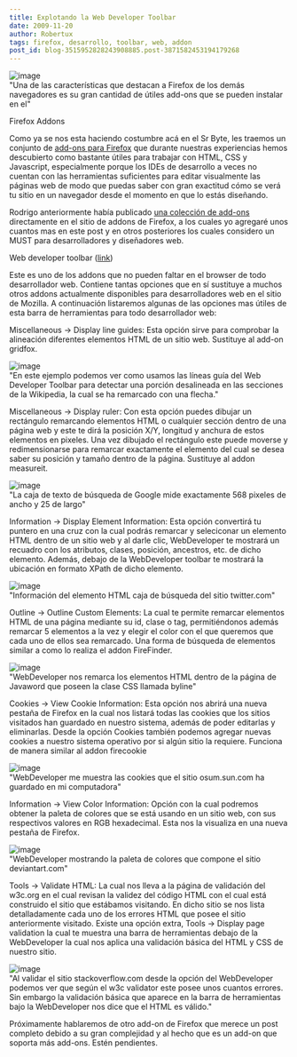 ```yaml
---
title: Explotando la Web Developer Toolbar
date: 2009-11-20
author: Robertux
tags: firefox, desarrollo, toolbar, web, addon
post_id: blog-3515952828243908885.post-3871582453194179268
---
```


![image](https://2.bp.blogspot.com/_jH77WNrMVRA/SwH9HgEsoqI/AAAAAAAAGEg/0VVxCDHkSiQ/s400/fflogo-addons.png)    
"Una de
las características que destacan a Firefox de los demás navegadores es su gran cantidad de útiles add-ons que se pueden instalar en el"

Firefox Addons

Como ya se nos esta haciendo costumbre acá en el Sr Byte, les traemos un conjunto de [add-ons para Firefox](https://www.srbyte.com/2008/07/qu-es-un-complementoadd-on-de-firefox.html) que durante nuestras experiencias hemos descubierto como bastante útiles para trabajar con HTML, CSS y Javascript, especialmente porque los IDEs de desarrollo a veces no cuentan con las herramientas suficientes para editar visualmente las páginas web de modo que puedas saber con gran exactitud cómo se verá tu sitio en un navegador desde el momento en que lo estás diseñando.

Rodrigo anteriormente había publicado [una colección de add-ons](https://addons.mozilla.org/en-US/firefox/collection/srbyte) directamente en el sitio de addons de Firefox, a los cuales yo agregaré unos cuantos mas en este post y en otros posteriores los cuales considero un MUST para desarrolladores y diseñadores web.

Web developer toolbar ([link](https://addons.mozilla.org/en-US/firefox/addon/60))

Este es uno de los addons que no pueden faltar en el browser de todo desarrollador web. Contiene tantas opciones que en sí sustituye a muchos otros addons actualmente disponibles para desarrolladores web en el sitio de Mozilla. A continuación listaremos algunas de las opciones mas útiles de esta barra de herramientas para todo desarrollador web:

Miscellaneous -> Display line guides: Esta opción sirve para comprobar la alineación diferentes elementos HTML de un sitio web. Sustituye al add-on gridfox.

![image](https://2.bp.blogspot.com/_jH77WNrMVRA/SwX-PRE9fII/AAAAAAAAGEo/7i718QzJiEM/s400/FFLineGuides.png)    
"En este ejemplo podemos ver
como usamos las líneas guía del Web Developer Toolbar para detectar una porción desalineada en las secciones de la Wikipedia, la cual se ha remarcado con una flecha."

Miscellaneous -> Display ruler: Con esta opción puedes dibujar un rectángulo remarcando elementos HTML o cualquier sección dentro de una página web y este te dirá la posición X/Y, longitud y anchura de estos elementos en pixeles. Una vez dibujado el rectángulo este puede moverse y redimensionarse para remarcar exactamente el elemento del cual se desea saber su posición y tamaño dentro de la página. Sustituye al addon measureit.

![image](https://1.bp.blogspot.com/_jH77WNrMVRA/SwYADj6WsLI/AAAAAAAAGEw/HZqEobqyNgc/s400/FFRuler.png)    
"La caja de texto de
búsqueda de Google mide exactamente 568 pixeles de ancho y 25 de largo"

Information -> Display Element Information: Esta opción convertirá tu puntero en una cruz con la cual podrás remarcar y seleciconar un elemento HTML dentro de un sitio web y al darle clic, WebDeveloper te mostrará un recuadro con los atributos, clases, posición, ancestros, etc. de dicho elemento. Además, debajo de la WebDeveloper toolbar te mostrará la ubicación en formato XPath de dicho elemento.

![image](https://1.bp.blogspot.com/_jH77WNrMVRA/SwYCet5WR8I/AAAAAAAAGE4/QzkbNPFXfgI/s400/FFDispInfo.png)    
"Información del elemento
HTML caja de búsqueda del sitio twitter.com"

Outline -> Outline Custom Elements: La cual te permite remarcar elementos HTML de una página mediante su id, clase o tag, permitiéndonos además remarcar 5 elementos a la vez y elegir el color con el que queremos que cada uno de ellos sea remarcado. Una forma de búsqueda de elementos similar a como lo realiza el addon FireFinder.

![image](https://4.bp.blogspot.com/_jH77WNrMVRA/SwYF6f32XII/AAAAAAAAGFA/cMW6kimiYno/s400/FFOutline1.png)    
"WebDeveloper nos remarca
los elementos HTML dentro de la página de Javaword que poseen la clase CSS llamada byline"

Cookies -> View Cookie Information: Esta opción nos abrirá una nueva pestaña de Firefox en la cual nos listará todas las cookies que los sitios visitados han guardado en nuestro sistema, además de poder editarlas y eliminarlas. Desde la opción Cookies también podemos agregar nuevas cookies a nuestro sistema operativo por si algún sitio la requiere. Funciona de manera similar al addon firecookie

![image](https://3.bp.blogspot.com/_jH77WNrMVRA/SwYIXQCZCFI/AAAAAAAAGFI/HfImTHrNI14/s400/FFCookies.png)    
"WebDeveloper me muestra las
cookies que el sitio osum.sun.com ha guardado en mi computadora"

Information -> View Color Information: Opción con la cual podremos obtener la paleta de colores que se está usando en un sitio web, con sus respectivos valores en RGB hexadecimal. Esta nos la visualiza en una nueva pestaña de Firefox.

![image](https://2.bp.blogspot.com/_jH77WNrMVRA/SwYKm3_2rJI/AAAAAAAAGFQ/ykf_tjKvT0g/s400/FFColorInfo.png)    
"WebDeveloper mostrando la
paleta de colores que compone el sitio deviantart.com"

Tools -> Validate HTML: La cual nos lleva a la página de validación del w3c.org en el cual revisan la validez del código HTML con el cual está construido el sitio que estábamos visitando. En dicho sitio se nos lista detalladamente cada uno de los errores HTML que posee el sitio anteriormente visitado. Existe una opción extra, Tools -> Display page validation la cual te muestra una barra de herramientas debajo de la WebDeveloper la cual nos aplica una validación básica del HTML y CSS de nuestro sitio.

![image](https://2.bp.blogspot.com/_jH77WNrMVRA/SwYN7OuJetI/AAAAAAAAGFY/KiW714dU_gQ/s400/FFValidations.png)    
"Al validar el sitio
stackoverflow.com desde la opción del WebDeveloper podemos ver que según el w3c validator este posee unos cuantos errores. Sin embargo la validación básica que aparece en la barra de herramientas bajo la WebDeveloper nos dice que el HTML es válido."

Próximamente hablaremos de otro add-on de Firefox que merece un post completo debido a su gran complejidad y al hecho que es un add-on que soporta más add-ons. Estén pendientes.